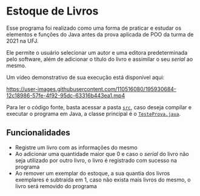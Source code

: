 # Estoque de Livros

Esse programa foi realizado como uma forma de praticar e estudar os elementos e funções do Java antes da prova aplicada de POO da turma de 2021 na UFJ.

Ele permite o usuário selecionar um autor e uma editora predeterminada pelo software, além de adicionar o título do livro e assimilar o seu *serial* ao mesmo.

Um vídeo demonstrativo de sua execução está disponível aqui:

https://user-images.githubusercontent.com/110516080/195930684-12c18986-57fe-4f92-95dc-63316b443ea1.mp4

Para ler o código fonte, basta acessar a pasta [`src`](/Livros/src), caso deseja compilar e executar o programa em Java, a classe principal é o [`TesteProva.java`](/Livros/src/Controller/TesteProva.java).

## Funcionalidades

- Registre um livro com as informações do mesmo
- Ao adicionar uma quantidade maior que 0 e caso o *serial* do livro não seja utilizado por outro livro, o livro é registrado com sucesso na programa
- Ao remover um exemplar do estoque, a sua quantia dos livros exemplares é subtraída em 1, caso não exista mais livros do mesmo, o livro será removido do programa
